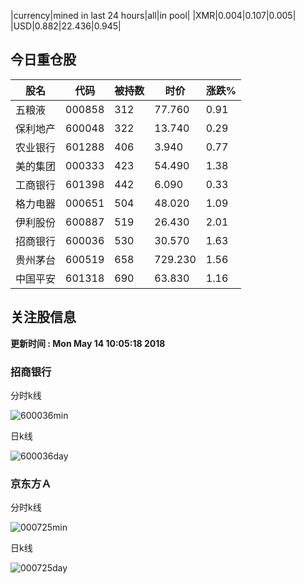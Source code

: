 |currency|mined in last 24 hours|all|in pool|
|XMR|0.004|0.107|0.005|
|USD|0.882|22.436|0.945|

## 今日重仓股 

|股名|代码|被持数|时价|涨跌%|
|---|---|---|---|---|
|五粮液|000858|312|77.760|0.91|
|保利地产|600048|322|13.740|0.29|
|农业银行|601288|406|3.940|0.77|
|美的集团|000333|423|54.490|1.38|
|工商银行|601398|442|6.090|0.33|
|格力电器|000651|504|48.020|1.09|
|伊利股份|600887|519|26.430|2.01|
|招商银行|600036|530|30.570|1.63|
|贵州茅台|600519|658|729.230|1.56|
|中国平安|601318|690|63.830|1.16|

## 关注股信息
**更新时间 : Mon May 14 10:05:18 2018**
### 招商银行 
分时k线

![600036min](http://image.sinajs.cn/newchart/min/n/sh600036.gif)

日k线

![600036day](http://image.sinajs.cn/newchart/daily/n/sh600036.gif)

### 京东方Ａ 
分时k线

![000725min](http://image.sinajs.cn/newchart/min/n/sz000725.gif)

日k线

![000725day](http://image.sinajs.cn/newchart/daily/n/sz000725.gif)
